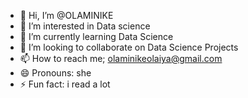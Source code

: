 - 👋 Hi, I’m @OLAMINIKE
- 👀 I’m interested in Data science
- 🌱 I’m currently learning Data Science
- 💞️ I’m looking to collaborate on Data Science Projects
- 📫 How to reach me; olaminikeolaiya@gmail.com
- 😄 Pronouns: she
- ⚡ Fun fact: i read a lot
  

<!---
OLAMINIKE/OLAMINIKE is a ✨ special ✨ repository because its `README.md` (this file) appears on your GitHub profile.
You can click the Preview link to take a look at your changes.
--->
